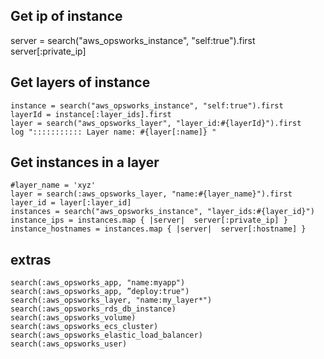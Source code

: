 ## Get ip of instance

   server =  search("aws_opsworks_instance", "self:true").first
   server[:private_ip]

## Get layers of instance

    instance = search("aws_opsworks_instance", "self:true").first
    layerId = instance[:layer_ids].first
    layer = search("aws_opsworks_layer", "layer_id:#{layerId}").first
    log "::::::::::: Layer name: #{layer[:name]} "
    

## Get instances in a layer


    #layer_name = 'xyz'
    layer = search(:aws_opsworks_layer, "name:#{layer_name}").first
    layer_id = layer[:layer_id]
    instances = search("aws_opsworks_instance", "layer_ids:#{layer_id}")
    instance_ips = instances.map { |server|  server[:private_ip] }
    instance_hostnames = instances.map { |server|  server[:hostname] }

##  extras


    search(:aws_opsworks_app, "name:myapp")
    search(:aws_opsworks_app, ”deploy:true")
    search(:aws_opsworks_layer, "name:my_layer*")
    search(:aws_opsworks_rds_db_instance)
    search(:aws_opsworks_volume)
    search(:aws_opsworks_ecs_cluster)
    search(:aws_opsworks_elastic_load_balancer)
    search(:aws_opsworks_user)
